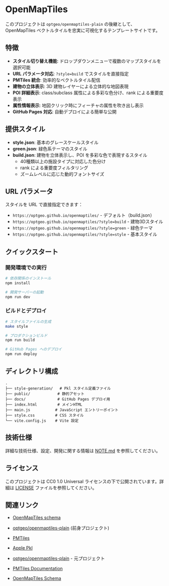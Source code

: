 # OpenMapTiles

このプロジェクトは `optgeo/openmaptiles-plain` の後継として、OpenMapTiles ベクトルタイルを忠実に可視化するテンプレートサイトです。

## 特徴

- **スタイル切り替え機能**: ドロップダウンメニューで複数のマップスタイルを選択可能
- **URL パラメータ対応**: `?style=build` でスタイルを直接指定
- **PMTiles 統合**: 効率的なベクトルタイル配信
- **建物の立体表示**: 3D 建物レイヤーによる立体的な地図表現
- **POI 詳細表示**: class/subclass 属性による多彩な色分け、rank による重要度表示
- **属性情報表示**: 地図クリック時にフィーチャの属性を吹き出し表示
- **GitHub Pages 対応**: 自動デプロイによる簡単な公開

## 提供スタイル

- **style.json**: 基本のグレースケールスタイル
- **green.json**: 緑色系テーマのスタイル  
- **build.json**: 建物を立体表示し、POI を多彩な色で表現するスタイル
  - 40種類以上の施設タイプに対応した色分け
  - rank による重要度フィルタリング
  - ズームレベルに応じた動的フォントサイズ

## URL パラメータ

スタイルを URL で直接指定できます：

- `https://optgeo.github.io/openmaptiles/` - デフォルト（build.json）
- `https://optgeo.github.io/openmaptiles/?style=build` - 建物3Dスタイル
- `https://optgeo.github.io/openmaptiles/?style=green` - 緑色テーマ
- `https://optgeo.github.io/openmaptiles/?style=style` - 基本スタイル

## クイックスタート

### 開発環境での実行

```bash
# 依存関係のインストール
npm install

# 開発サーバーの起動
npm run dev
```

### ビルドとデプロイ

```bash
# スタイルファイルの生成
make style

# プロダクションビルド
npm run build

# GitHub Pages へのデプロイ
npm run deploy
```

## ディレクトリ構成

```
.
├── style-generation/   # Pkl スタイル定義ファイル
├── public/            # 静的アセット
├── docs/              # GitHub Pages デプロイ用
├── index.html         # メインHTML
├── main.js           # JavaScript エントリーポイント
├── style.css         # CSS スタイル
└── vite.config.js    # Vite 設定
```

## 技術仕様

詳細な技術仕様、設定、開発に関する情報は [NOTE.md](NOTE.md) を参照してください。

## ライセンス

このプロジェクトは CC0 1.0 Universal ライセンスの下で公開されています。詳細は [LICENSE](LICENSE) ファイルを参照してください。

## 関連リンク

- [OpenMapTiles schema](https://openmaptiles.org/schema/)
- [optgeo/openmaptiles-plain](https://github.com/optgeo/openmaptiles-plain) (前身プロジェクト)
- [PMTiles](https://protomaps.com/docs/pmtilesjs/)
- [Apple Pkl](https://pkl-lang.org/)

- [optgeo/openmaptiles-plain](https://github.com/optgeo/openmaptiles-plain) - 元プロジェクト
- [PMTiles Documentation](https://protomaps.com/docs/pmtilesjs/)
- [OpenMapTiles Schema](https://openmaptiles.org/schema/)
